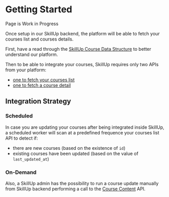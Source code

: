 # Getting Started

<Badge type="warning">Page is Work in Progress</Badge>

Once setup in our SkillUp backend, the platform will be able to fetch your courses list and courses details.

First, have a read through the [SkillUp Course Data Structure](/integration/courses/structure) to better understand our platform.

Then to be able to integrate your courses, SkillUp requires only two APIs from your platform:
* [one to fetch your courses list](/integration/courses/list)
* [one to fetch a course detail](/integration/courses/item)

## Integration Strategy

### Scheduled

In case you are updating your courses after being integrated inside SkillUp, a scheduled worker will scan at a predefined frequence your courses list API to detect if:

- there are new courses (based on the existence of `id`)
- existing courses have been updated (based on the value of `last_updated_at`)

### On-Demand

Also, a SkillUp admin has the possibility to run a course update manually from SkillUp backend performing a call to the [Course Content](/integration/courses/content) API.
